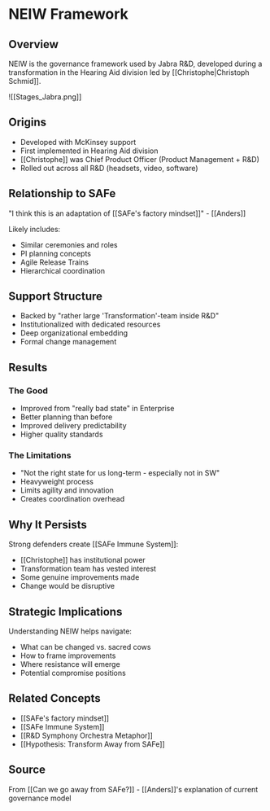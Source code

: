 # NEIW Framework

## Overview

NEIW is the governance framework used by Jabra R&D, developed during a transformation in the Hearing Aid division led by [[Christophe|Christoph Schmid]].

![[Stages_Jabra.png]]
## Origins

- Developed with McKinsey support
- First implemented in Hearing Aid division
- [[Christophe]] was Chief Product Officer (Product Management + R&D)
- Rolled out across all R&D (headsets, video, software)

## Relationship to SAFe

"I think this is an adaptation of [[SAFe's factory mindset]]" - [[Anders]]

Likely includes:
- Similar ceremonies and roles
- PI planning concepts
- Agile Release Trains
- Hierarchical coordination

## Support Structure

- Backed by "rather large 'Transformation'-team inside R&D"
- Institutionalized with dedicated resources
- Deep organizational embedding
- Formal change management

## Results

### The Good
- Improved from "really bad state" in Enterprise
- Better planning than before
- Improved delivery predictability
- Higher quality standards

### The Limitations
- "Not the right state for us long-term - especially not in SW"
- Heavyweight process
- Limits agility and innovation
- Creates coordination overhead

## Why It Persists

Strong defenders create [[SAFe Immune System]]:
- [[Christophe]] has institutional power
- Transformation team has vested interest
- Some genuine improvements made
- Change would be disruptive

## Strategic Implications

Understanding NEIW helps navigate:
- What can be changed vs. sacred cows
- How to frame improvements
- Where resistance will emerge
- Potential compromise positions

## Related Concepts
- [[SAFe's factory mindset]]
- [[SAFe Immune System]]
- [[R&D Symphony Orchestra Metaphor]]
- [[Hypothesis: Transform Away from SAFe]]

## Source
From [[Can we go away from SAFe?]] - [[Anders]]'s explanation of current governance model